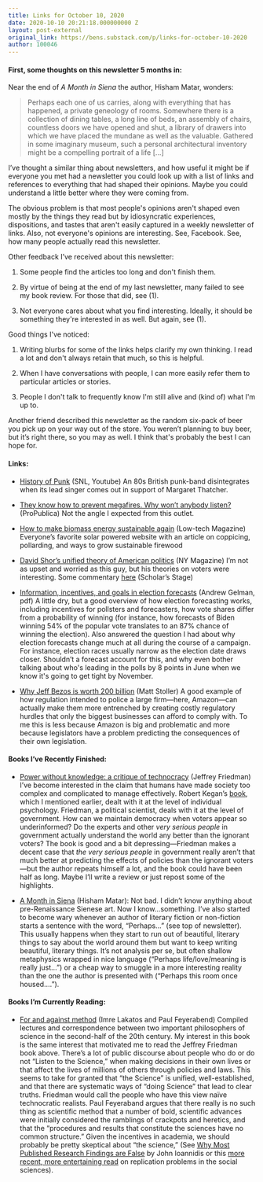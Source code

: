 ```yaml
---
title: Links for October 10, 2020
date: 2020-10-10 20:21:18.000000000 Z
layout: post-external
original_link: https://bens.substack.com/p/links-for-october-10-2020
author: 100046
---
```


#### First, some thoughts on this newsletter 5 months in:

Near the end of _A Month in Siena_ the author, Hisham Matar, wonders:

> Perhaps each one of us carries, along with everything that has happened, a private geneology of rooms. Somewhere there is a collection of dining tables, a long line of beds, an assembly of chairs, countless doors we have opened and shut, a library of drawers into which we have placed the mundane as well as the valuable. Gathered in some imaginary museum, such a personal architectural inventory might be a compelling portrait of a life […]

I’ve thought a similar thing about newsletters, and how useful it might be if everyone you met had a newsletter you could look up with a list of links and references to everything that had shaped their opinions. Maybe you could understand a little better where they were coming from.

The obvious problem is that most people's opinions aren't shaped even mostly by the things they read but by idiosyncratic experiences, dispositions, and tastes that aren't easily captured in a weekly newsletter of links. Also, not everyone's opinions are interesting. See, Facebook. See, how many people actually read this newsletter.

Other feedback I’ve received about this newsletter:

1. Some people find the articles too long and don't finish them.

2. By virtue of being at the end of my last newsletter, many failed to see my book review. For those that did, see (1).

3. Not everyone cares about what you find interesting. Ideally, it should be something they're interested in as well. But again, see (1).

Good things I've noticed:

1. Writing blurbs for some of the links helps clarify my own thinking. I read a lot and don't always retain that much, so this is helpful.

2. When I have conversations with people, I can more easily refer them to particular articles or stories. 

3. People I don't talk to frequently know I'm still alive and (kind of) what I'm up to.

Another friend described this newsletter as the random six-pack of beer you pick up on your way out of the store. You weren’t planning to buy beer, but it’s right there, so you may as well. I think that's probably the best I can hope for.

#### Links:

- [History of Punk](https://www.youtube.com/watch?v=EEmIIl96zk0) (SNL, Youtube) An 80s British punk-band disintegrates when its lead singer comes out in support of Margaret Thatcher. 

- [They know how to prevent megafires. Why won’t anybody listen?](https://www.propublica.org/article/they-know-how-to-prevent-megafires-why-wont-anybody-listen) (ProPublica) Not the angle I expected from this outlet. 

- [How to make biomass energy sustainable again](https://solar.lowtechmagazine.com/2020/09/how-to-make-biomass-energy-sustainable-again.html) (Low-tech Magazine) Everyone’s favorite solar powered website with an article on coppicing, pollarding, and ways to grow sustainable firewood

- [David Shor’s unified theory of American politics](https://nymag.com/intelligencer/2020/07/david-shor-cancel-culture-2020-election-theory-polls.html)  (NY Magazine) I’m not as upset and worried as this guy, but his theories on voters were interesting. Some commentary [here](https://scholars-stage.blogspot.com/2020/08/how-to-win-election.html) (Scholar’s Stage)

- [Information, incentives, and goals in election forecasts](http://www.stat.columbia.edu/~gelman/research/unpublished/forecast_incentives3.pdf) (Andrew Gelman, pdf) A little dry, but a good overview of how election forecasting works, including incentives for pollsters and forecasters, how vote shares differ from a probability of winning (for instance, how forecasts of Biden winning 54% of the popular vote translates to an 87% chance of winning the election). Also answered the question I had about why election forecasts change much at all during the course of a campaign. For instance, election races usually narrow as the election date draws closer. Shouldn’t a forecast account for this, and why even bother talking about who's leading in the polls by 8 points in June when we know it's going to get tight by November. 

- [Why Jeff Bezos is worth 200 billion](https://mattstoller.substack.com/p/why-jeff-bezos-is-worth-200-billion) (Matt Stoller) A good example of how regulation intended to police a large firm—here, Amazon—can actually make them more entrenched by creating costly regulatory hurdles that only the biggest businesses can afford to comply with. To me this is less because Amazon is big and problematic and more because legislators have a problem predicting the consequences of their own legislation.

#### Books I’ve Recently Finished: 

- [Power without knowledge: a critique of technocracy](https://www.amazon.com/Power-without-Knowledge-Critique-Technocracy/dp/0190877170) (Jeffrey Friedman) I’ve become interested in the claim that humans have made society too complex and complicated to manage effectively. Robert Kegan’s [book](https://www.amazon.com/Over-Our-Heads-Mental-Demands/dp/0674445880), which I mentioned earlier, dealt with it at the level of individual psychology. Friedman, a political scientist, deals with it at the level of government. How can we maintain democracy when voters appear so underinformed? Do the experts and other _very serious people_ in government actually understand the world any better than the ignorant voters? The book is good and a bit depressing—Friedman makes a decent case that _the very serious people_ in government really aren’t that much better at predicting the effects of policies than the ignorant voters—but the author repeats himself a lot, and the book could have been half as long. Maybe I’ll write a review or just repost some of the highlights.

- [A Month in Siena](https://www.amazon.com/Month-Siena-Hisham-Matar/dp/059312913X) (Hisham Matar): Not bad. I didn’t know anything about pre-Renaissance Sienese art. Now I know…something. I’ve also started to become wary whenever an author of literary fiction or non-fiction starts a sentence with the word, “Perhaps…” (see top of newsletter). This usually happens when they start to run out of beautiful, literary things to say about the world around them but want to keep writing beautiful, literary things. It’s not analysis per se, but often shallow metaphysics wrapped in nice language (“Perhaps life/love/meaning is really just…”) or a cheap way to smuggle in a more interesting reality than the one the author is presented with (“Perhaps this room once housed….”). 

#### Books I’m Currently Reading:

- [For and against method](https://www.amazon.com/Against-Method-Scientific-Lakatos-Feyerabend-Correspondence/dp/0226467759) (Imre Lakatos and Paul Feyerabend) Compiled lectures and correspondence between two important philosophers of science in the second-half of the 20th century. My interest in this book is the same interest that motivated me to read the Jeffrey Friedman book above. There’s a lot of public discourse about people who do or do not “Listen to the Science,” when making decisions in their own lives or that affect the lives of millions of others through policies and laws. This seems to take for granted that “the Science” is unified, well-established, and that there are systematic ways of “doing Science” that lead to clear truths. Friedman would call the people who have this view naïve technocratic realists. Paul Feyeraband argues that there really is no such thing as scientific method that a number of bold, scientific advances were initially considered the ramblings of crackpots and heretics, and that the “procedures and results that constitute the sciences have no common structure.” Given the incentives in academia, we should probably be pretty skeptical about “the science,” (See [Why Most Published Research Findings are False](https://www.ncbi.nlm.nih.gov/pmc/articles/PMC1182327/) by John Ioannidis or this [more recent, more entertaining read](https://fantasticanachronism.com/2020/09/11/whats-wrong-with-social-science-and-how-to-fix-it/) on replication problems in the social sciences).

